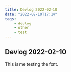 ```yaml
---
title: Devlog 2022-02-10
date: "2022-02-10T17:14"
tags:
    - devlog
    - other
    - test
---
```


## Devlog 2022-02-10

This is me testing the font.